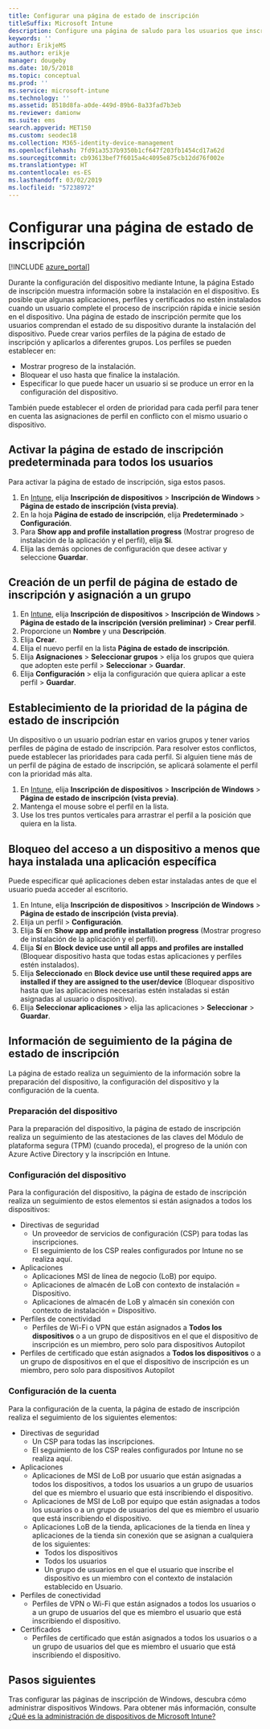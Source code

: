 ```yaml
---
title: Configurar una página de estado de inscripción
titleSuffix: Microsoft Intune
description: Configure una página de saludo para los usuarios que inscriban dispositivos Windows 10.
keywords: ''
author: ErikjeMS
ms.author: erikje
manager: dougeby
ms.date: 10/5/2018
ms.topic: conceptual
ms.prod: ''
ms.service: microsoft-intune
ms.technology: ''
ms.assetid: 8518d8fa-a0de-449d-89b6-8a33fad7b3eb
ms.reviewer: damionw
ms.suite: ems
search.appverid: MET150
ms.custom: seodec18
ms.collection: M365-identity-device-management
ms.openlocfilehash: 7fd91a3537b9350b1cf647f203fb1454cd17a62d
ms.sourcegitcommit: cb93613bef7f6015a4c4095e875cb12dd76f002e
ms.translationtype: HT
ms.contentlocale: es-ES
ms.lasthandoff: 03/02/2019
ms.locfileid: "57238972"
---
```

# <a name="set-up-an-enrollment-status-page"></a>Configurar una página de estado de inscripción
 
[!INCLUDE [azure_portal](./includes/azure_portal.md)]
 
Durante la configuración del dispositivo mediante Intune, la página Estado de inscripción muestra información sobre la instalación en el dispositivo. Es posible que algunas aplicaciones, perfiles y certificados no estén instalados cuando un usuario complete el proceso de inscripción rápida e inicie sesión en el dispositivo. Una página de estado de inscripción permite que los usuarios comprendan el estado de su dispositivo durante la instalación del dispositivo. Puede crear varios perfiles de la página de estado de inscripción y aplicarlos a diferentes grupos. Los perfiles se pueden establecer en:
- Mostrar progreso de la instalación.
- Bloquear el uso hasta que finalice la instalación.
- Especificar lo que puede hacer un usuario si se produce un error en la configuración del dispositivo.

También puede establecer el orden de prioridad para cada perfil para tener en cuenta las asignaciones de perfil en conflicto con el mismo usuario o dispositivo.

 
## <a name="turn-on-default-enrollment-status-page-for-all-users"></a>Activar la página de estado de inscripción predeterminada para todos los usuarios

Para activar la página de estado de inscripción, siga estos pasos.
 
1. En [Intune](https://aka.ms/intuneportal), elija **Inscripción de dispositivos** > **Inscripción de Windows** > **Página de estado de inscripción (vista previa)**.
2. En la hoja **Página de estado de inscripción**, elija **Predeterminado** > **Configuración**.
3. Para **Show app and profile installation progress** (Mostrar progreso de instalación de la aplicación y el perfil), elija **Sí**.
4. Elija las demás opciones de configuración que desee activar y seleccione **Guardar**.

## <a name="create-enrollment-status-page-profile-and-assign-to-a-group"></a>Creación de un perfil de página de estado de inscripción y asignación a un grupo

1. En [Intune](https://aka.ms/intuneportal), elija **Inscripción de dispositivos** > **Inscripción de Windows** > **Página de estado de la inscripción (versión preliminar)** > **Crear perfil**.
2. Proporcione un **Nombre** y una **Descripción**.
3. Elija **Crear**.
4. Elija el nuevo perfil en la lista **Página de estado de inscripción**.
5. Elija **Asignaciones** > **Seleccionar grupos** > elija los grupos que quiera que adopten este perfil > **Seleccionar** > **Guardar**.
6. Elija **Configuración** > elija la configuración que quiera aplicar a este perfil > **Guardar**.

## <a name="set-the-enrollment-status-page-priority"></a>Establecimiento de la prioridad de la página de estado de inscripción

Un dispositivo o un usuario podrían estar en varios grupos y tener varios perfiles de página de estado de inscripción. Para resolver estos conflictos, puede establecer las prioridades para cada perfil. Si alguien tiene más de un perfil de página de estado de inscripción, se aplicará solamente el perfil con la prioridad más alta.

1. En [Intune](https://aka.ms/intuneportal), elija **Inscripción de dispositivos** > **Inscripción de Windows** > **Página de estado de inscripción (vista previa)**.
2. Mantenga el mouse sobre el perfil en la lista.
3. Use los tres puntos verticales para arrastrar el perfil a la posición que quiera en la lista.

## <a name="block-access-to-a-device-until-a-specific-application-is-installed"></a>Bloqueo del acceso a un dispositivo a menos que haya instalada una aplicación específica

Puede especificar qué aplicaciones deben estar instaladas antes de que el usuario pueda acceder al escritorio.

1. En Intune, elija **Inscripción de dispositivos** > **Inscripción de Windows** > **Página de estado de inscripción (vista previa)**.
2. Elija un perfil > **Configuración**.
3. Elija **Sí** en **Show app and profile installation progress** (Mostrar progreso de instalación de la aplicación y el perfil).
4. Elija **Sí** en **Block device use until all apps and profiles are installed** (Bloquear dispositivo hasta que todas estas aplicaciones y perfiles estén instalados).
5. Elija **Seleccionado** en **Block device use until these required apps are installed if they are assigned to the user/device** (Bloquear dispositivo hasta que las aplicaciones necesarias estén instaladas si están asignadas al usuario o dispositivo).
 6. Elija **Seleccionar aplicaciones** > elija las aplicaciones > **Seleccionar** > **Guardar**.

## <a name="enrollment-status-page-tracking-information"></a>Información de seguimiento de la página de estado de inscripción

La página de estado realiza un seguimiento de la información sobre la preparación del dispositivo, la configuración del dispositivo y la configuración de la cuenta.

### <a name="device-preparation"></a>Preparación del dispositivo

Para la preparación del dispositivo, la página de estado de inscripción realiza un seguimiento de las atestaciones de las claves del Módulo de plataforma segura (TPM) (cuando proceda), el progreso de la unión con Azure Active Directory y la inscripción en Intune.

### <a name="device-setup"></a>Configuración del dispositivo

Para la configuración del dispositivo, la página de estado de inscripción realiza un seguimiento de estos elementos si están asignados a todos los dispositivos:
- Directivas de seguridad
    - Un proveedor de servicios de configuración (CSP) para todas las inscripciones.
    - El seguimiento de los CSP reales configurados por Intune no se realiza aquí.
- Aplicaciones
    - Aplicaciones MSI de línea de negocio (LoB) por equipo.
    - Aplicaciones de almacén de LoB con contexto de instalación = Dispositivo.
    - Aplicaciones de almacén de LoB y almacén sin conexión con contexto de instalación = Dispositivo.
- Perfiles de conectividad
    - Perfiles de Wi-Fi o VPN que están asignados a **Todos los dispositivos** o a un grupo de dispositivos en el que el dispositivo de inscripción es un miembro, pero solo para dispositivos Autopilot
- Perfiles de certificado que están asignados a **Todos los dispositivos** o a un grupo de dispositivos en el que el dispositivo de inscripción es un miembro, pero solo para dispositivos Autopilot

### <a name="account-setup"></a>Configuración de la cuenta
Para la configuración de la cuenta, la página de estado de inscripción realiza el seguimiento de los siguientes elementos:
- Directivas de seguridad
    - Un CSP para todas las inscripciones.
    - El seguimiento de los CSP reales configurados por Intune no se realiza aquí.
- Aplicaciones
    - Aplicaciones de MSI de LoB por usuario que están asignadas a todos los dispositivos, a todos los usuarios a un grupo de usuarios del que es miembro el usuario que está inscribiendo el dispositivo.
    - Aplicaciones de MSI de LoB por equipo que están asignadas a todos los usuarios o a un grupo de usuarios del que es miembro el usuario que está inscribiendo el dispositivo.
    - Aplicaciones LoB de la tienda, aplicaciones de la tienda en línea y aplicaciones de la tienda sin conexión que se asignan a cualquiera de los siguientes:
        - Todos los dispositivos
        - Todos los usuarios
        - Un grupo de usuarios en el que el usuario que inscribe el dispositivo es un miembro con el contexto de instalación establecido en Usuario.
- Perfiles de conectividad
    - Perfiles de VPN o Wi-Fi que están asignados a todos los usuarios o a un grupo de usuarios del que es miembro el usuario que está inscribiendo el dispositivo.
- Certificados
    - Perfiles de certificado que están asignados a todos los usuarios o a un grupo de usuarios del que es miembro el usuario que está inscribiendo el dispositivo.

## <a name="next-steps"></a>Pasos siguientes
Tras configurar las páginas de inscripción de Windows, descubra cómo administrar dispositivos Windows. Para obtener más información, consulte [¿Qué es la administración de dispositivos de Microsoft Intune?](https://docs.microsoft.com/intune/device-management)

